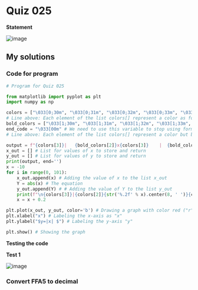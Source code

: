 # Quiz 025
**Statement**

![image](https://user-images.githubusercontent.com/111758436/202158501-6a23984a-6a40-4ff8-8539-3fc9be99023e.png)

## My solutions
### Code for program
```.py
# Program for Quiz 025

from matplotlib import pyplot as plt
import numpy as np

colors = ["\033[0;30m", "\033[0;31m", "\033[0;32m", "\033[0;33m", "\033[0;34m", "\033[0;35m", "\033[0;36m", "\033[0;37m"]
# Line above: Each element of the list colors[] represent a color as follows: black, red, green, yellow, blue, purple, cyan, white
bold_colors = ["\033[1;30m", "\033[1;31m", "\033[1;32m", "\033[1;33m", "\033[1;34m", "\033[1;35m", "\033[1;36m", "\033[1;37m"]
end_code = "\033[00m" # We need to use this variable to stop using formatting text (coloring in this code)
# Line above: Each element of the list colors[] represent a color but bold as follows: black, red, green, yellow, blue, purple, cyan, white

output = f"{colors[3]}|   {bold_colors[2]}x{colors[3]}    |  {bold_colors[1]}y(x){colors[3]}  |" # Heading text
x_out = [] # List for values of x to store and return
y_out = [] # List for values of y to store and return
print(output, end='')
x = -10
for i in range(0, 101):
    x_out.append(x) # Adding the value of x to the list x_out
    Y = abs(x) # The equation
    y_out.append(Y) # # Adding the value of Y to the list y_out
    print(f"\n{colors[3]}|{colors[2]}{str('%.2f' % x).center(8, ' ')}{colors[3]}|{colors[1]}{str('%.2f' % Y).center(8, ' ')}{colors[3]}|", end='') # Printing the x and y, answer of the equation
    x = x + 0.2

plt.plot(x_out, y_out, color='b') # Drawing a graph with color red ("r") and market points (".")
plt.xlabel("x") # Labeling the x-axis as "x"
plt.ylabel("$y=|x| $") # Labeling the y-axis "y"

plt.show() # Showing the graph
```
**Testing the code**

**Test 1**

![image](https://user-images.githubusercontent.com/111758436/202163135-c0b15127-8f25-472c-90bb-01f2606fa719.png)

### Convert FFA5 to decimal
